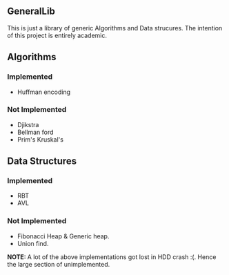 GeneralLib
----------

This is just a library of generic Algorithms and Data strucures. The intention of this project is entirely academic.

Algorithms
----------

### Implemented
* Huffman encoding

### Not Implemented 
* Djikstra
* Bellman ford
* Prim's Kruskal's


Data Structures
---------------
### Implemented
* RBT
* AVL

### Not Implemented 
* Fibonacci Heap & Generic heap.
* Union find.

<b> NOTE: </b> A lot of the above implementations got lost in HDD crash :(. Hence the large section of unimplemented.

